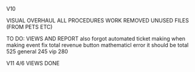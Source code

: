 V10

VISUAL OVERHAUL
ALL PROCEDURES WORK
REMOVED UNUSED FILES (FROM PETS ETC)

TO DO: 
VIEWS AND REPORT
also
forgot automated ticket making when making event
fix total revenue button mathematicl error
it should be
total 525
general 245
vip 280

V11
4/6 VIEWS DONE
